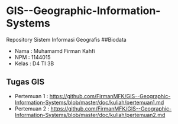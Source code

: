 # GIS--Geographic-Information-Systems
Repository Sistem Informasi Geografis
##Biodata
* Nama : Muhamamd Firman Kahfi
* NPM : 1144015
* Kelas : D4 TI 3B


## Tugas GIS
* Pertemuan 1 : https://github.com/FirmanMFK/GIS--Geographic-Information-Systems/blob/master/doc/kuliah/pertemuan1.md
* Pertemuan 2 : https://github.com/FirmanMFK/GIS--Geographic-Information-Systems/blob/master/doc/kuliah/pertemuan2.md  

